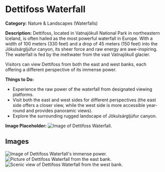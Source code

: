 # Dettifoss Waterfall

**Category:** Nature & Landscapes (Waterfalls)

**Description:**
Dettifoss, located in Vatnajökull National Park in northeastern Iceland, is often hailed as the most powerful waterfall in Europe. With a width of 100 meters (330 feet) and a drop of 45 meters (150 feet) into the Jökulsárgljúfur canyon, its sheer force and raw energy are awe-inspiring. The waterfall is fed by the meltwater from the vast Vatnajökull glacier.

Visitors can view Dettifoss from both the east and west banks, each offering a different perspective of its immense power.

**Things to Do:**
*   Experience the raw power of the waterfall from designated viewing platforms.
*   Visit both the east and west sides for different perspectives (the east side offers a closer view, while the west side is more accessible year-round and provides panoramic views).
*   Explore the surrounding rugged landscape of Jökulsárgljúfur canyon.

**Image Placeholder:**
![Image of Dettifoss Waterfall.](placeholder_dettifoss.jpg)

## Images

![Image of Dettifoss Waterfall's immense power.](https://via.placeholder.com/600x400?text=Dettifoss+Power+1)
![Picture of Dettifoss Waterfall from the east bank.](https://via.placeholder.com/600x400?text=Dettifoss+East+2)
![Scenic view of Dettifoss Waterfall from the west bank.](https://via.placeholder.com/600x400?text=Dettifoss+West+3) 